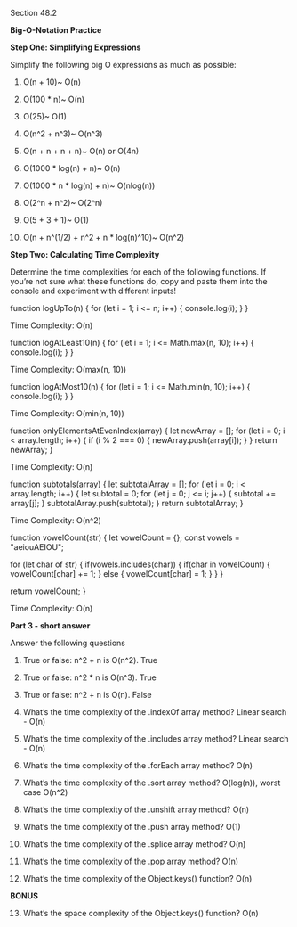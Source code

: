 Section 48.2

__Big-O-Notation Practice__

__Step One: Simplifying Expressions__

Simplify the following big O expressions as much as possible:

1. O(n + 10)~ O(n)

2. O(100 * n)~ O(n)

3. O(25)~ O(1)

4. O(n^2 + n^3)~ O(n^3)

5. O(n + n + n + n)~ O(n) or O(4n)

6. O(1000 * log(n) + n)~ O(n)

7. O(1000 * n * log(n) + n)~ O(nlog(n))

8. O(2^n + n^2)~ O(2^n)

9. O(5 + 3 + 1)~ O(1)

10. O(n + n^(1/2) + n^2 + n * log(n)^10)~ O(n^2)

__Step Two: Calculating Time Complexity__

Determine the time complexities for each of the following functions. 
If you’re not sure what these functions do, copy and paste them into the console and experiment with different inputs!

function logUpTo(n) {
  for (let i = 1; i <= n; i++) {
    console.log(i);
  }
}

Time Complexity: O(n)

function logAtLeast10(n) {
  for (let i = 1; i <= Math.max(n, 10); i++) {
    console.log(i);
  }
}

Time Complexity: O(max(n, 10))

function logAtMost10(n) {
  for (let i = 1; i <= Math.min(n, 10); i++) {
    console.log(i);
  }
}

Time Complexity: O(min(n, 10))

function onlyElementsAtEvenIndex(array) {
  let newArray = [];
  for (let i = 0; i < array.length; i++) {
    if (i % 2 === 0) {
      newArray.push(array[i]);
    }
  }
  return newArray;
}

Time Complexity: O(n)

function subtotals(array) {
  let subtotalArray = [];
  for (let i = 0; i < array.length; i++) {
    let subtotal = 0;
    for (let j = 0; j <= i; j++) {
      subtotal += array[j];
    }
    subtotalArray.push(subtotal);
  }
  return subtotalArray;
}

Time Complexity: O(n^2)

function vowelCount(str) {
  let vowelCount = {};
  const vowels = "aeiouAEIOU";

  for (let char of str) {
    if(vowels.includes(char)) {
      if(char in vowelCount) {
        vowelCount[char] += 1;
      } else {
        vowelCount[char] = 1;
      }
    }
  }

  return vowelCount;
}

Time Complexity: O(n)

__Part 3 - short answer__

Answer the following questions

1. True or false: n^2 + n is O(n^2). True

2. True or false: n^2 * n is O(n^3). True

3. True or false: n^2 + n is O(n). False

4. What’s the time complexity of the .indexOf array method? Linear search - O(n)

5. What’s the time complexity of the .includes array method? Linear search - O(n)

6. What’s the time complexity of the .forEach array method? O(n)

7. What’s the time complexity of the .sort array method? O(log(n)), worst case O(n^2)

8. What’s the time complexity of the .unshift array method? O(n)

9. What’s the time complexity of the .push array method? O(1)

10. What’s the time complexity of the .splice array method? O(n)

11. What’s the time complexity of the .pop array method? O(n)

12. What’s the time complexity of the Object.keys() function? O(n)

__BONUS__

13. What’s the space complexity of the Object.keys() function? O(n)


